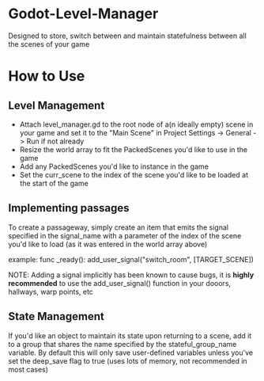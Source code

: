 # Godot-Level-Manager
Designed to store, switch between and maintain statefulness between all the scenes of your game

# How to Use

## Level Management
 * Attach level_manager.gd to the root node of a(n ideally empty) scene in your game and set it to the "Main Scene" in Project Settings -> General -> Run if not already
 * Resize the world array to fit the PackedScenes you'd like to use in the game
 * Add any PackedScenes you'd like to instance in the game
 * Set the curr_scene to the index of the scene you'd like to be loaded at the start of the game

## Implementing passages
To create a passageway, simply create an item that emits the signal specified in the signal_name with a parameter of the index of the scene you'd like to load (as it was entered in the world array above)

example:
    func _ready():
	      add_user_signal("switch_room", [TARGET_SCENE])

NOTE: Adding a signal implicitly has been known to cause bugs, it is **highly recommended** to use the add_user_signal() function in your dooors, hallways, warp points, etc

## State Management
If you'd like an object to maintain its state upon returning to a scene, add it to a group that shares the name specified by the stateful_group_name variable. By default this will only save user-defined variables unless you've set the deep_save flag to true (uses lots of memory, not recommended in most cases)

